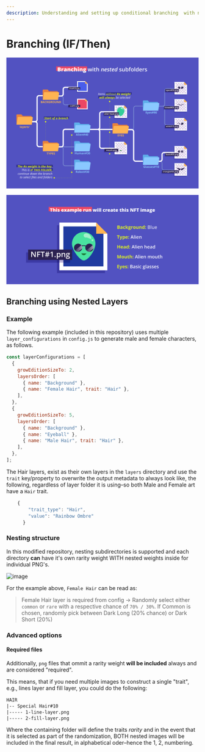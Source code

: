 ```yaml
---
description: Understanding and setting up conditional branching  with nested folders.
---
```


# Branching (IF/Then)

![Diagram provided by @juanicarmesi](<../.gitbook/assets/Branching with nested folders.png>)

![Diagram provided by @juanicarmesi](<../.gitbook/assets/Branching result.png>)

## Branching using Nested Layers



### Example

The following example (included in this repository) uses multiple `layer_configurations` in `config.js` to generate male and female characters, as follows.

```javascript
const layerConfigurations = [
  {
    growEditionSizeTo: 2,
    layersOrder: [
      { name: "Background" },
      { name: "Female Hair", trait: "Hair" },
    ],
  },
  {
    growEditionSizeTo: 5,
    layersOrder: [
      { name: "Background" },
      { name: "Eyeball" },
      { name: "Male Hair", trait: "Hair" },
    ],
  },
];
```

The Hair layers, exist as their own layers in the `layers` directory and use the `trait` key/property to overwrite the output metadata to always look like, the following, regardless of layer folder it is using–so both Male and Female art have a `Hair` trait.

```js
    {
        "trait_type": "Hair",
        "value": "Rainbow Ombre"
      }
```

### Nesting structure

In this modified repository, nesting subdirectories is supported and each directory **can** have it's own rarity weight WITH nested weights inside for individual PNG's.

![image](https://user-images.githubusercontent.com/2608893/136727619-779221c2-0ec1-42a2-a1c6-144ba4587035.png)

For the example above, `Female Hair` can be read as:

> Female Hair layer is required from config -> Randomly select either `common` or `rare` with a respective chance of `70% / 30%`. If Common is chosen, randomly pick between Dark Long (20% chance) or Dark Short (20%)

### Advanced options

#### Required files

Additionally, `png` files that ommit a rarity weight **will be included** always and are considered "required".

This means, that if you need multiple images to construct a single "trait", e.g., lines layer and fill layer, you could do the following:

```
HAIR
|-- Special Hair#10
|----- 1-line-layer.png
|----- 2-fill-layer.png
```

Where the containing folder will define the traits _rarity_ and in the event that it is selected as part of the randomization, BOTH nested images will be included in the final result, in alphabetical oder–hence the 1, 2, numbering.
